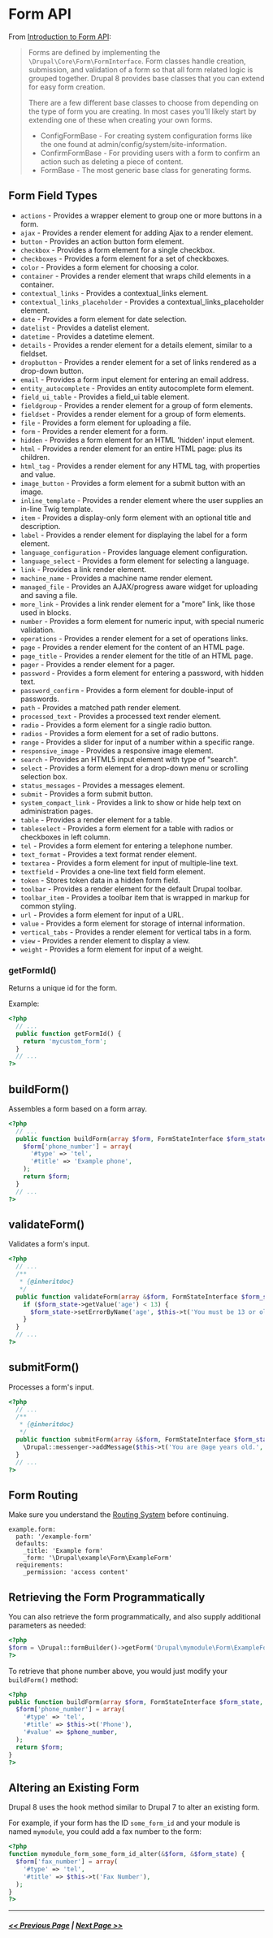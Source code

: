 # Form API

From [Introduction to Form API](https://www.drupal.org/docs/8/api/form-api/introduction-to-form-api):
> Forms are defined by implementing the `\Drupal\Core\Form\FormInterface`. Form classes handle creation, submission, and validation of a form so that all form related logic is grouped together. Drupal 8 provides base classes that you can extend for easy form creation.
>
> There are a few different base classes to choose from depending on the type of form you are creating. In most cases you'll likely start by extending one of these when creating your own forms.
>
> - ConfigFormBase - For creating system configuration forms like the one found at admin/config/system/site-information.
> - ConfirmFormBase - For providing users with a form to confirm an action such as deleting a piece of content.
> - FormBase - The most generic base class for generating forms.

## Form Field Types

- `actions` - Provides a wrapper element to group one or more buttons in a form.
- `ajax` - Provides a render element for adding Ajax to a render element.
- `button` - Provides an action button form element.
- `checkbox` - Provides a form element for a single checkbox.
- `checkboxes` - Provides a form element for a set of checkboxes.
- `color` - Provides a form element for choosing a color.
- `container` - Provides a render element that wraps child elements in a container.
- `contextual_links` - Provides a contextual_links element.
- `contextual_links_placeholder` - Provides a contextual_links_placeholder element.
- `date` - Provides a form element for date selection.
- `datelist` - Provides a datelist element.
- `datetime` - Provides a datetime element.
- `details` - Provides a render element for a details element, similar to a fieldset.
- `dropbutton` - Provides a render element for a set of links rendered as a drop-down button.
- `email` - Provides a form input element for entering an email address.
- `entity_autocomplete` - Provides an entity autocomplete form element.
- `field_ui_table` - Provides a field_ui table element.
- `fieldgroup` - Provides a render element for a group of form elements.
- `fieldset` - Provides a render element for a group of form elements.
- `file` - Provides a form element for uploading a file.
- `form` - Provides a render element for a form.
- `hidden` - Provides a form element for an HTML 'hidden' input element.
- `html` - Provides a render element for an entire HTML page: <html> plus its children.
- `html_tag` - Provides a render element for any HTML tag, with properties and value.
- `image_button` - Provides a form element for a submit button with an image.
- `inline_template` - Provides a render element where the user supplies an in-line Twig template.
- `item` - Provides a display-only form element with an optional title and description.
- `label` - Provides a render element for displaying the label for a form element.
- `language_configuration` - Provides language element configuration.
- `language_select` - Provides a form element for selecting a language.
- `link` - Provides a link render element.
- `machine_name` - Provides a machine name render element.
- `managed_file` - Provides an AJAX/progress aware widget for uploading and saving a file.
- `more_link` - Provides a link render element for a "more" link, like those used in blocks.
- `number` - Provides a form element for numeric input, with special numeric validation.
- `operations` - Provides a render element for a set of operations links.
- `page` - Provides a render element for the content of an HTML page.
- `page_title` - Provides a render element for the title of an HTML page.
- `pager` - Provides a render element for a pager.
- `password` - Provides a form element for entering a password, with hidden text.
- `password_confirm` - Provides a form element for double-input of passwords.
- `path` - Provides a matched path render element.
- `processed_text` - Provides a processed text render element.
- `radio` - Provides a form element for a single radio button.
- `radios` - Provides a form element for a set of radio buttons.
- `range` - Provides a slider for input of a number within a specific range.
- `responsive_image` - Provides a responsive image element.
- `search` - Provides an HTML5 input element with type of "search".
- `select` - Provides a form element for a drop-down menu or scrolling selection box.
- `status_messages` - Provides a messages element.
- `submit` - Provides a form submit button.
- `system_compact_link` - Provides a link to show or hide help text on administration pages.
- `table` - Provides a render element for a table.
- `tableselect` - Provides a form element for a table with radios or checkboxes in left column.
- `tel` - Provides a form element for entering a telephone number.
- `text_format` - Provides a text format render element.
- `textarea` - Provides a form element for input of multiple-line text.
- `textfield` - Provides a one-line text field form element.
- `token` - Stores token data in a hidden form field.
- `toolbar` - Provides a render element for the default Drupal toolbar.
- `toolbar_item` - Provides a toolbar item that is wrapped in markup for common styling.
- `url` - Provides a form element for input of a URL.
- `value` - Provides a form element for storage of internal information.
- `vertical_tabs` - Provides a render element for vertical tabs in a form.
- `view` - Provides a render element to display a view.
- `weight` - Provides a form element for input of a weight.

### getFormId()
Returns a unique id for the form.

Example:
```php
<?php
  // ...
  public function getFormId() {
    return 'mycustom_form';
  }
  // ...
?>
```

## buildForm()
Assembles a form based on a form array.

```php
<?php
  // ...
  public function buildForm(array $form, FormStateInterface $form_state) {
    $form['phone_number'] = array(
      '#type' => 'tel',
      '#title' => 'Example phone',
    );
    return $form;
  }
  // ...
?>
```

## validateForm()
Validates a form's input.

```php
<?php
  // ...
  /**
   * {@inheritdoc}
   */
  public function validateForm(array &$form, FormStateInterface $form_state) {
    if ($form_state->getValue('age') < 13) {
      $form_state->setErrorByName('age', $this->t('You must be 13 or older to use this site.'));
    }
  }
  // ...
?>
```

## submitForm()
Processes a form's input.

```php
<?php
  // ...
  /**
   * {@inheritdoc}
   */
  public function submitForm(array &$form, FormStateInterface $form_state) {
    \Drupal::messenger->addMessage($this->t('You are @age years old.', array('@age' => $form_state->getValue('age'))));
  }
  // ...
?>
```

## Form Routing

Make sure you understand the [Routing System](4.4-essential-apis-routing.md) before continuing.

```
example.form:
  path: '/example-form'
  defaults:
    _title: 'Example form'
    _form: '\Drupal\example\Form\ExampleForm'
  requirements:
    _permission: 'access content'
```

## Retrieving the Form Programmatically

You can also retrieve the form programmatically, and also supply additional
parameters as needed:
```php
<?php
$form = \Drupal::formBuilder()->getForm('Drupal\mymodule\Form\ExampleForm', '555-123-4567');
?>
```

To retrieve that phone number above, you would just modify your `buildForm()` method:
```php
<?php
public function buildForm(array $form, FormStateInterface $form_state, $phone_number = NULL)
  $form['phone_number'] = array(
    '#type' => 'tel',
    '#title' => $this->t('Phone'),
    '#value' => $phone_number,
  );
  return $form;
}
?>
```

## Altering an Existing Form

Drupal 8 uses the hook method similar to Drupal 7 to alter an existing form.

For example, if your form has the ID `some_form_id` and your module is named `mymodule`,
you could add a fax number to the form:
```php
<?php
function mymodule_form_some_form_id_alter(&$form, &$form_state) {
  $form['fax_number'] = array(
    '#type' => 'tel',
    '#title' => $this->t('Fax Number'),
  );
}
?>
```

---

##### [<< Previous Page](4.4-essential-apis-entity.md) | [Next Page >>](4.4-essential-apis-logging.md)
